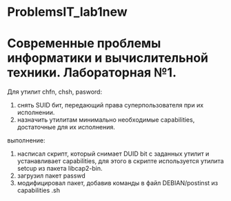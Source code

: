 # ProblemsIT_lab1new
# Современные проблемы информатики и вычислительной техники. Лабораторная №1.
 Для утилит chfn, chsh, pasword:
 1. снять SUID бит, передающий права суперпользователя при их исполнении.
 2. назначить утилитам минимально необходимые capabilities, достаточные для их исполнения.


выполнение:
 1. насписал скрипт, который снимает DUID bit с заданных утилит и устанавливает capabilities, для этого в скрипте используется утилита setcup из пакета libcap2-bin.
 2. загрузил пакет passwd
 3. модифицировал пакет, добавив команды в файл DEBIAN/postinst из capabilities .sh
  













 
